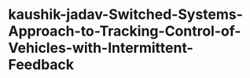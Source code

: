 # kaushik-jadav-Switched-Systems-Approach-to-Tracking-Control-of-Vehicles-with-Intermittent-Feedback